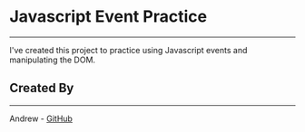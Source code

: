 # Javascript Event Practice
---

I've created this project to practice using Javascript events and manipulating the DOM.

## Created By
---

Andrew - [GitHub](http://github.com/AndyDreww)